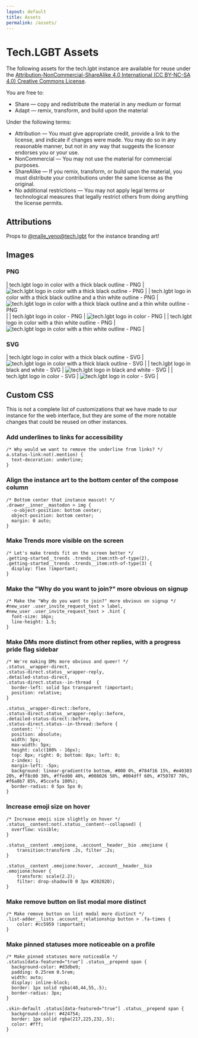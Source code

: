 ```yaml
---
layout: default
title: Assets
permalink: /assets/
---
```


# Tech.LGBT Assets

The following assets for the tech.lgbt instance are available for reuse under the [Attribution-NonCommercial-ShareAlike 4.0 International (CC BY-NC-SA 4.0) Creative Commons License](https://creativecommons.org/licenses/by-nc-sa/4.0/).

You are free to:
- Share — copy and redistribute the material in any medium or format
- Adapt — remix, transform, and build upon the material

Under the following terms:
- Attribution — You must give appropriate credit, provide a link to the license, and indicate if changes were made. You may do so in any reasonable manner, but not in any way that suggests the licensor endorses you or your use.
- NonCommercial — You may not use the material for commercial purposes.
- ShareAlike — If you remix, transform, or build upon the material, you must distribute your contributions under the same license as the original.
- No additional restrictions — You may not apply legal terms or technological measures that legally restrict others from doing anything the license permits.



## Attributions

Props to [@malle_yeno@tech.lgbt](https://tech.lgbt/@malle_yeno/) for the instance branding art!

## Images

### PNG

| tech.lgbt logo in color with a thick black outline - PNG                          | ![tech.lgbt logo in color with a thick black outline - PNG](assets/images/techlgbt_color_black_outline.png)                            |
| tech.lgbt logo in color with a thick black outline and a thin white outline - PNG | ![tech.lgbt logo in color with a thick black outline and a thin white outline - PNG](assets/images/techlgbt_logo_bw_white_outline.png) |
| tech.lgbt logo in color - PNG                                                     | ![tech.lgbt logo in color - PNG](assets/images/techlgbt_logo_color.png)                                                                |
| tech.lgbt logo in color with a thin white outline - PNG                           | ![tech.lgbt logo in color with a thin white outline - PNG](assets/images/techlgbt_logo_white_outline.png)                              |

### SVG

| tech.lgbt logo in color with a thick black outline - SVG | ![tech.lgbt logo in color with a thick black outline - SVG](assets/images/techlgbtlogo_bw.svg) |
| tech.lgbt logo in black and white - SVG                  | ![tech.lgbt logo in black and white - SVG](assets/images/techlgbtlogo_color.svg)               |
| tech.lgbt logo in color - SVG                            | ![tech.lgbt logo in color - SVG](assets/images/techlgbt_logo_emote.svg)                        |


## Custom CSS
This is not a complete list of customizations that we have made to our instance for the web interface, but they are some of the more notable changes that could be reused on other instances.

### Add underlines to links for accessibility
```
/* Why would we want to remove the underline from links? */
a.status-link:not(.mention) {
  text-decoration: underline;
}
```

### Align the instance art to the bottom center of the compose column
```
/* Bottom center that instance mascot! */
.drawer__inner__mastodon > img {
  -o-object-position: bottom center;
  object-position: bottom center;
  margin: 0 auto;
}
```

### Make Trends more visible on the screen
```
/* Let's make trends fit on the screen better */
.getting-started__trends .trends__item:nth-of-type(2),
.getting-started__trends .trends__item:nth-of-type(3) {
  display: flex !important;
}
```


### Make the "Why do you want to join?" more obvious on signup
```
/* Make the "Why do you want to join?" more obvious on signup */
#new_user .user_invite_request_text > label,
#new_user .user_invite_request_text > .hint {
  font-size: 16px;
  line-height: 1.5;
}
```


### Make DMs more distinct from other replies, with a progress pride flag sidebar
```
/* We're making DMs more obvious and queer! */
.status__wrapper-direct,
.status-direct.status__wrapper-reply,
.detailed-status-direct,
.status-direct.status--in-thread  {
  border-left: solid 5px transparent !important;
  position: relative;
}

.status__wrapper-direct::before,
.status-direct.status__wrapper-reply::before,
.detailed-status-direct::before,
.status-direct.status--in-thread::before {
  content: '';
  position: absolute;
  width: 5px;
  max-width: 5px;
  height: calc(100% - 16px);
  top: 8px; right: 0; bottom: 8px; left: 0;
  z-index: 1;
  margin-left: -5px;
  background: linear-gradient(to bottom, #000 0%, #784f16 15%, #e40303 20%, #ff8c00 30%, #ffed00 40%, #008026 50%, #004dff 60%, #750787 70%, #f6a8b7 85%, #5ccefa 100%);
  border-radius: 0 5px 5px 0;
}
```

### Increase emoji size on hover
```
/* Increase emoji size slightly on hover */
.status__content:not(.status__content--collapsed) {
  overflow: visible;
}

.status__content .emojione, .account__header__bio .emojione {
    transition:transform .2s, filter .2s;
}

.status__content .emojione:hover, .account__header__bio .emojione:hover {
    transform: scale(2.2);
    filter: drop-shadow(0 0 3px #202020);
}
```


### Make remove button on list modal more distinct
```
/* Make remove button on list modal more distinct */
.list-adder__lists .account__relationship button > .fa-times {
    color: #cc5959 !important;
}
```


### Make pinned statuses more noticeable on a profile
```
/* Make pinned statuses more noticeable */
.status[data-featured="true"] .status__prepend span {
  background-color: #d3dbe9;
  padding: 0.25rem 0.5rem;
  width: auto;
  display: inline-block;
  border: 1px solid rgba(40,44,55,.5);
  border-radius: 3px;
}

.skin-default .status[data-featured="true"] .status__prepend span {
  background-color: #424754;
  border: 1px solid rgba(217,225,232,.5);
  color: #fff;
}
```
